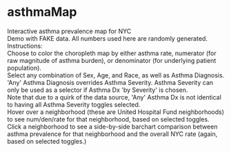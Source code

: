 # asthmaMap
Interactive asthma prevalence map for NYC <br/>
Demo with FAKE data.  All numbers used here are randomly generated. <br/>
Instructions: <br/>
Choose to color the choropleth map by either asthma rate, numerator (for raw magnitude of asthma burden), or denominator (for underlying patient population). <br/>
Select any combination of Sex, Age, and Race, as well as Asthma Diagnosis. <br/>
'Any' Asthma Diagnosis overrides Asthma Severity.  Asthma Severity can only be used as a selector if Asthma Dx 'by Severity' is chosen. <br/>
Note that due to a quirk of the data source, 'Any' Asthma Dx is not identical to having all Asthma Severity toggles selected. <br/>
Hover over a neighborhood (these are United Hospital Fund neighborhoods) to see num/den/rate for that neighborhood, based on selected toggles. <br/>
Click a neighborhood to see a side-by-side barchart comparison between asthma prevalence for that neighborhood and the overall NYC rate (again, based on selected toggles.)